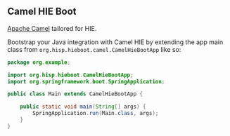 ## Camel HIE Boot

[Apache Camel](https://camel.apache.org/) tailored for HIE.

Bootstrap your Java integration with Camel HIE by extending the app main class from `org.hisp.hieboot.camel.CamelHieBootApp` like so:

```java
package org.example;

import org.hisp.hieboot.CamelHieBootApp;
import org.springframework.boot.SpringApplication;

public class Main extends CamelHieBootApp {

    public static void main(String[] args) {
        SpringApplication.run(Main.class, args);
    }
}
```
